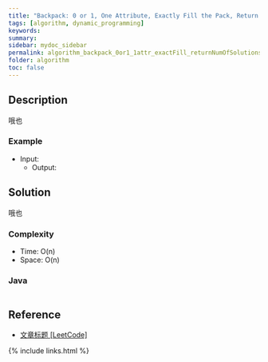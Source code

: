 ```yaml
---
title: "Backpack: 0 or 1, One Attribute, Exactly Fill the Pack, Return Number of Solutions"
tags: [algorithm, dynamic_programming]
keywords:
summary:
sidebar: mydoc_sidebar
permalink: algorithm_backpack_0or1_1attr_exactFill_returnNumOfSolutions.html
folder: algorithm
toc: false
---
```


## Description
哦也

### Example
* Input: 
  * Output: 

## Solution
哦也

### Complexity
* Time: O(n)
* Space: O(n)

### Java
```java

```

## Reference
* [文章标题 [LeetCode]](网址放在这里)

{% include links.html %}

